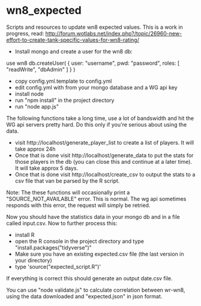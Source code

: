 # wn8_expected
Scripts and resources to update wn8 expected values. This is a work in progress, read: http://forum.wotlabs.net/index.php?/topic/26960-new-effort-to-create-tank-specific-values-for-wn8-rating/

- Install mongo and create a user for the wn8 db:
	
use wn8
db.createUser(
   {
     user: "username",
     pwd: "password",
     roles: [ "readWrite", "dbAdmin" ]
   }
)

- copy config.yml.template to config.yml
- edit config.yml with from your mongo database and a WG api key
- install node
- run "npm install" in the project directory
- run "node app.js"

The following functions take a long time, use a lot of bandswidth and hit the WG api servers pretty hard. Do this only if you're serious about using the data.

- visit http://localhost/generate_player_list to create a list of players. It will take approx 24h
- Once that is done visit http://localhost/generate_data to put the stats for those players in the db (you can close this and continue at a later time). It will take approx 5 days.
- Once that is done visit http://localhost/create_csv to output the stats to a csv file that van be parsed by the R script. 

Note: The these functions will occasionally print a "SOURCE_NOT_AVAILABLE" error. This is normal. The wg api sometimes responds with this error, the request will simply be retried.

Now you should have the statistics data in your mongo db and in a file called input.csv. Now to further process this:

- install R
- open the R console in the project directory and type "install.packages("tidyverse")"
- Make sure you have an existing expected.csv file (the last version in your directory)
- type 'source("expected_script.R")'

If everything is correct this should generate an output date.csv file.

You can use "node validate.js" to calculate correlation between wr-wn8, using the data downloaded and "expected.json" in json format. 